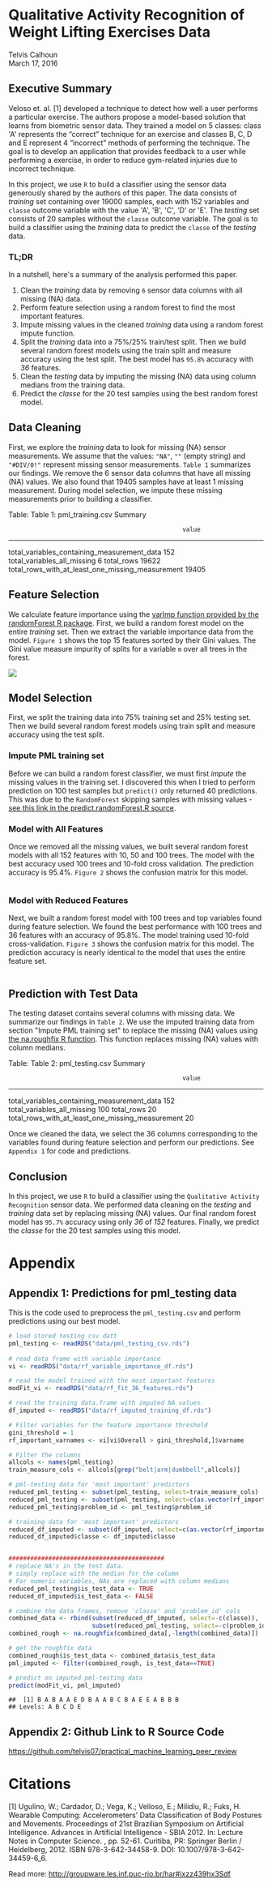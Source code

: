 # Qualitative Activity Recognition of Weight Lifting Exercises Data
Telvis Calhoun  
March 17, 2016  

## Executive Summary

Veloso et. al. [1] developed a technique to detect how well a user performs a particular exercise. The authors propose a model-based solution that learns from biometric sensor data. They trained a model on 5 classes: class 'A' represents the “correct” technique for an exercise and classes B, C, D and E represent 4 “incorrect” methods of performing the technique. The goal is to develop an application that provides feedback to a user while performing a exercise, in order to reduce gym-related injuries due to incorrect technique.

In this project, we use `R` to build a classifier using the sensor data generously shared by the authors of this paper. The data consists of *training* set containing over 19000 samples, each with 152 variables and `classe` outcome variable with the value 'A', 'B', 'C', 'D' or 'E'. The *testing* set consists of 20 samples without the `classe` outcome variable. The goal is to build a classifier using the *training* data to predict the `classe` of the *testing* data.

### TL;DR

In a nutshell, here's a summary of the analysis performed this paper.

1. Clean the *training* data by removing `6` sensor data columns with all missing (NA) data.
2. Perform feature selection using a random forest to find the most important features.
3. Impute missing values in the cleaned *training* data using a random forest impute function.
4. Split the *training* data into a 75%/25% train/test split. Then we build several random forest models using the train split and measure accuracy using the test split. The best model has `95.8%` accuracy with *36* features.   
5. Clean the *testing* data by imputing the missing (NA) data using column medians from the training data.
6. Predict the *classe* for the 20 test samples using the best random forest model.

## Data Cleaning




First, we explore the *training* data to look for missing (NA) sensor measurements. We assume that the values: `"NA"`, `""` (empty string) and `"#DIV/0!"` represent missing sensor measurements. `Table 1` summarizes our findings. We remove the 6 sensor data columns that have all missing (NA) values. We also found that 19405 samples have at least 1 missing measurement. During model selection, we impute these missing measurements prior to building a classifier.


Table: Table 1: pml_training.csv Summary

                                                    value
-------------------------------------------------  ------
total_variables_containing_measurement_data           152
total_variables_all_missing                             6
total_rows                                          19622
total_rows_with_at_least_one_missing_measurement    19405

## Feature Selection
We calculate feature importance using the [varImp function provided by the randomForest R package](http://www.inside-r.org/packages/cran/randomforest/docs/importance). First, we build a random forest model on the entire *training* set. Then we extract the variable importance data from the model. `Figure 1` shows the top 15 features sorted by their Gini values. The Gini value measure impurity of splits for a variable `m` over all trees in the forest.  

![](har_analysis_files/figure-html/unnamed-chunk-3-1.png) 


## Model Selection
First, we split the training data into 75% training set and 25% testing set. Then we build several random forest models using train split and measure accuracy using the test split.

### Impute PML training set
Before we can build a random forest classifier, we must first *impute* the missing values in the training set. I discovered this when I tried to perform prediction on 100 test samples but `predict()` only returned 40 predictions. This was due to the `RandomForest` skipping samples with missing values - [see this link in the predict.randomForest.R source](https://github.com/cran/randomForest/blob/R-3.0.3/R/predict.randomForest.R#L55-L61).



### Model with All Features
Once we removed all the missing values, we built several random forest models with all 152 features with 10, 50 and 100 trees. The model with the best accuracy used 100 trees and 10-fold cross validation. The prediction accuracy is 95.4%. `Figure 2` shows the confusion matrix for this model.

<img src="har_analysis_files/figure-html/unnamed-chunk-5-1.png" title="" alt="" style="display: block; margin: auto;" />

### Model with Reduced Features
Next, we built a random forest model with 100 trees and top variables found during feature selection. We found the best performance with 100 trees and 36 features with an accuracy of 95.8%. The model training used 10-fold cross-validation. `Figure 3` shows the confusion matrix for this model. The prediction accuracy is nearly identical to the model that uses the entire feature set.

<img src="har_analysis_files/figure-html/unnamed-chunk-6-1.png" title="" alt="" style="display: block; margin: auto;" />

## Prediction with Test Data

The testing dataset contains several columns with missing data. We summarize our findings in `Table 2`. We use the imputed training data from section "Impute PML training set" to replace the missing (NA) values using [the na.roughfix R function](http://www.inside-r.org/packages/cran/randomforest/docs/na.roughfix). This function replaces missing (NA) values with column medians.


Table: Table 2: pml_testing.csv Summary

                                                    value
-------------------------------------------------  ------
total_variables_containing_measurement_data           152
total_variables_all_missing                           100
total_rows                                             20
total_rows_with_at_least_one_missing_measurement       20

Once we cleaned the data, we select the 36 columns corresponding to the variables found during feature selection and perform our predictions. See `Appendix 1` for code and predictions.

## Conclusion

In this project, we use `R` to build a classifier using the `Qualitative Activity Recognition` sensor data. We performed data cleaning on the *testing* and *training* data set by replacing missing (NA) values. Our final random forest model has `95.7%` accuracy using only *36* of *152* features. Finally, we predict the *classe* for the 20 test samples using this model.

# Appendix

## Appendix 1: Predictions for pml_testing data
This is the code used to preprocess the `pml_testing.csv` and perform predictions using our best model.


```r
# load stored testing csv datt
pml_testing <- readRDS("data/pml_testing_csv.rds")
  
# read data frame with variable importance
vi <- readRDS("data/rf_variable_importance_df.rds")

# read the model trained with the most important features
modFit_vi <- readRDS("data/rf_fit_36_features.rds")

# read the training data.frame with imputed NA values.
df_imputed <- readRDS("data/rf_imputed_training_df.rds")

# Filter variables for the feature importance threshold
gini_threshold = 1
rf_important_varnames <- vi[vi$Overall > gini_threshold,]$varname

# Filter the columns
allcols <- names(pml_testing)
train_measure_cols <- allcols[grep("belt|arm|dumbbell",allcols)]

# pml-testing data for 'most important' predictors
reduced_pml_testing <- subset(pml_testing, select=train_measure_cols)
reduced_pml_testing <- subset(pml_testing, select=c(as.vector(rf_important_varnames)))
reduced_pml_testing$problem_id <- pml_testing$problem_id

# training data for 'most important' predictors
reduced_df_imputed <- subset(df_imputed, select=c(as.vector(rf_important_varnames)))
reduced_df_imputed$classe <- df_imputed$classe


###########################################
# replace NA's in the test data.
# simply replace with the median for the column
# For numeric variables, NAs are replaced with column medians
reduced_pml_testing$is_test_data <- TRUE
reduced_df_imputed$is_test_data <- FALSE

# combine the data frames, remove 'classe' and 'problem_id' cols
combined_data <- rbind(subset(reduced_df_imputed, select=-c(classe)),
                       subset(reduced_pml_testing, select=-c(problem_id)))
combined_rough <- na.roughfix(combined_data[,-length(combined_data)])

# get the roughfix data
combined_rough$is_test_data <- combined_data$is_test_data
pml_imputed <- filter(combined_rough, is_test_data==TRUE)

# predict on imputed pml-testing data
predict(modFit_vi, pml_imputed)
```

```
##  [1] B A B A A E D B A A B C B A E E A B B B
## Levels: A B C D E
```

## Appendix 2: Github Link to R Source Code

https://github.com/telvis07/practical_machine_learning_peer_review

# Citations

[1] Ugulino, W.; Cardador, D.; Vega, K.; Velloso, E.; Milidiu, R.; Fuks, H. Wearable Computing: Accelerometers' Data Classification of Body Postures and Movements. Proceedings of 21st Brazilian Symposium on Artificial Intelligence. Advances in Artificial Intelligence - SBIA 2012. In: Lecture Notes in Computer Science. , pp. 52-61. Curitiba, PR: Springer Berlin / Heidelberg, 2012. ISBN 978-3-642-34458-9. DOI: 10.1007/978-3-642-34459-6_6. 

Read more: http://groupware.les.inf.puc-rio.br/har#ixzz439hx3Sdf

